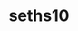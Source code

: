 ---
title: seths10
github: https://github.com/seths10
mode: dark
transition: 3s
archetype:
  - Little Bit of Everything
---